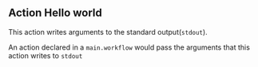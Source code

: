 ## Action Hello world
This action writes arguments to the standard output(`stdout`).

An action declared in a `main.workflow` would pass the arguments that this action writes to `stdout`